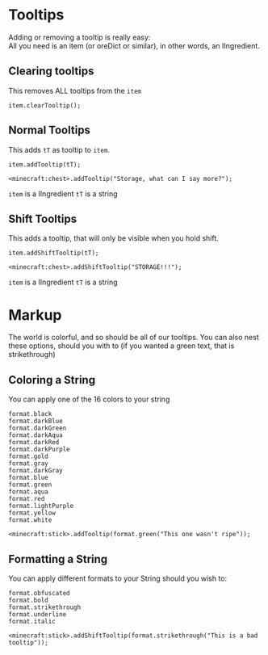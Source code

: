 # Tooltips

Adding or removing a tooltip is really easy:  
All you need is an item (or oreDict or similar), in other words, an IIngredient.

## Clearing tooltips
This removes ALL tooltips from the `item`
```
item.clearTooltip();
```

## Normal Tooltips
This adds `tT` as tooltip to `item`.
```
item.addTooltip(tT);

<minecraft:chest>.addTooltip("Storage, what can I say more?");
```
`item` is a IIngredient
`tT` is a string

## Shift Tooltips
This adds a tooltip, that will only be visible when you hold shift.
```
item.addShiftTooltip(tT);

<minecraft:chest>.addShiftTooltip("STORAGE!!!");
```
`item` is a IIngredient
`tT` is a string

# Markup
The world is colorful, and so should be all of our tooltips.
You can also nest these options, should you with to (if you wanted a green text, that is strikethrough)

## Coloring a String

You can apply one of the 16 colors to your string
```
format.black
format.darkBlue
format.darkGreen
format.darkAqua
format.darkRed
format.darkPurple
format.gold
format.gray
format.darkGray
format.blue
format.green
format.aqua
format.red
format.lightPurple
format.yellow
format.white
```

```
<minecraft:stick>.addTooltip(format.green("This one wasn't ripe"));
```

## Formatting a String
You can apply different formats to your String should you wish to:
```
format.obfuscated
format.bold
format.strikethrough
format.underline
format.italic
```

```
<minecraft:stick>.addShiftTooltip(format.strikethrough("This is a bad tooltip"));
```